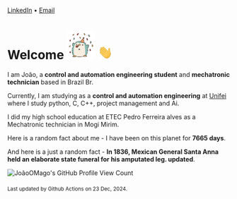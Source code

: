 [LinkedIn](https://www.linkedin.com/in/joão-pedro-gozzoli-b95641301/) &bull;
[Email](joaopedrogozzoli@gmail.com)

# Welcome <img src="happy.gif" height="64px" /> <img src="wave.gif" height="32px" />

I am João, a  **control and automation engineering student** and **mechatronic technician** based in Brazil Br.

Currently, I am studying as a **control and automation engineering** at [Unifei](https://unifei.edu.br) where I study python, C, C++, project management and Ai.

I did my high school education at ETEC Pedro Ferreira alves as a Mechatronic technician in Mogi Mirim.

Here is a random fact about me - I have been on this planet for **7665 days**.

And here is a just a random fact -  **In 1836, Mexican General Santa Anna held an elaborate state funeral for his amputated leg. updated**.

![JoãoOMago's GitHub Profile View Count](https://komarev.com/ghpvc/?username=JoaoOMago)

<sub>Last updated by Github Actions on 23 Dec, 2024.</sub>
